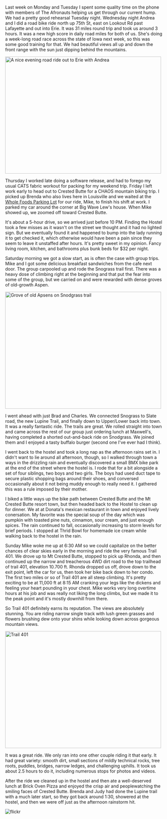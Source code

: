 Last week on Monday and Tuesday I spent some quality time on the phone with members of The Afronauts helping us get through our current hump. We had a pretty good rehearsal Tuesday night. Wednesday night Andrea and I did a road bike ride north up 75th St, east on Lookout Rd past Lafayette and out into Erie. It was 31 miles round trip and took us around 3 hours. It was a new high score in daily road miles for both of us. She's doing a week-long road race across the state of Iowa next week, so this was some good training for that. We had beautiful views all up and down the front range with the sun just dipping behind the mountains.

<a href="http://www.flickr.com/photos/88096431@N00/7553445830/" title="A nice evening road ride out to Erie with Andrea by Peter Lyons, on Flickr"><img src="http://farm8.staticflickr.com/7106/7553445830_181c10ddba.jpg" width="500" height="375" alt="A nice evening road ride out to Erie with Andrea"></a>

Thursday I worked late doing a software release, and had to forego my usual CATS fabric workout for packing for my weekend trip.
 Friday I left work early to head out to Crested Butte for a CHAOS mountain biking trip. I picked up Brenda who also lives here in Louisville and we waited at the <a href="http://www.youtube.com/watch?v=2UFc1pr2yUU">Whole Foods Parking Lot</a> for our ride, Mike, to finish his shift at work. I parked my car around the corner at Big Wave Lew's house. When Mike showed up, we zoomed off toward Crested Butte.

 It's about a 5-hour drive, so we arrived just before 10 PM. Finding the Hostel took a few misses as it wasn't on the street we thought and it had no lighted sign. But we eventually found it and happened to bump into the lady running it to get checked it, which otherwise would have been a pain since they seem to leave it unstaffed after hours. It's pretty sweet in my opinion. Fancy living room, kitchen, and bathrooms plus bunk beds for $32 per night.

 Saturday morning we got a slow start, as is often the case with group trips. Mike and I got some delicious breakfast sandwiches from the cafe next door. The group carpooled up and rode the Snograss trail first. There was a heavy dose of climbing right at the beginning and that put the fear into some of the group, but we carried on and were rewarded with dense groves of old-growth Aspen.

 <a href="http://www.flickr.com/photos/88096431@N00/7572153780/" title="Grove of old Apsens on Snodgrass trail by Peter Lyons, on Flickr"><img src="http://farm8.staticflickr.com/7121/7572153780_a89c4c62c8.jpg" width="500" height="375" alt="Grove of old Apsens on Snodgrass trail"></a>

 I went ahead with just Brad and Charles. We connected Snograss to Slate road, the new Lupine Trail, and finally down to Upper/Lower back into town. It was a really fantastic ride. The trails are great. We rolled straight into town and came across the rest of our group just ordering lunch at Maxwell's, having completed a shorted out-and-back ride on Snodgrass. We joined them and I enjoyed a tasty buffalo burger (second one I've ever had I think).

 I went back to the hostel and took a long nap as the afternoon rains set in. I didn't want to lie around all afternoon, though, so I walked through town a ways in the drizzling rain and eventually discovered a small BMX bike park at the end of the street where the hostel is. I rode that for a bit alongside a set of four siblings, two boys and two girls. The boys had used duct tape to secure plastic shopping bags around their shoes, and conversed occasionally about it not being muddy enough to really need it. I gathered this was a rule imposed by their mother.

 I biked a little ways up the bike path between Crested Butte and the Mt Crested Butte resort town, but then headed back to the Hostel to clean up for dinner. We at at Donata's mexican restaurant in town and enjoyed lively conersation. My favorite was the special soup of the day which was pumpkin with toasted pine nuts, cinnamon, sour cream, and just enough spices. The rain continued to fall, occasionally increasing to storm levels for brief periods. I stopped at Thrid Bowl for homemade ice cream while walking back to the hostel in the rain.

 Sunday Mike woke me up at 6:30 AM so we could capitalize on the better chances of clear skies early in the morning and ride the very famous Trail 401. We drove up to Mt Crested Butte, stopped to pick up Rhonda, and then continued up the narrow and treacherous 4WD dirt road to the top trailhead of trail 401, elevation 10.700 ft. Rhonda dropped us off, drove down to the exit point, left the car for us, then took her bike back down to her condo. The first two miles or so of Trail 401 are all steep climbing. It's pretty exciting to be at 11,000 ft at 8:15 AM cranking your legs like the dickens and feeling your heart pounding in your chest. Mike works very long overtime hours at his job and was really not liking the long climbs, but we made it to the peak point and it's mostly downhill from there.

So Trail 401 definitely earns its reputation. The views are absolutely stunning. You are riding narrow single track with lush green grasses and flowers brushing dew onto your shins while looking down across gorgeous mountain views.

<a href="http://www.flickr.com/photos/88096431@N00/7579717690/" title="Trail 401 by Peter Lyons, on Flickr"><img src="http://farm9.staticflickr.com/8011/7579717690_9a6de552dd.jpg" width="500" height="375" alt="Trail 401"></a>

It was a great ride. We only ran into one other couple riding it that early. It had great variety: smooth dirt, small sections of mildly technical rocks, tree roots, puddles, bridges, narrow ledges, and challenging uphills. It took us about 2.5 hours to do it, including numerous stops for photos and videos.

After the ride we cleaned up in the hostel and then ate a well-deserved lunch at Brick Oven Pizza and enjoyed the crisp air and peoplewatching the smiling faces of Crested Butte. Brenda and Judy had done the Lupine trail with a much later start, so they got back around 1:30, showered at the hostel, and then we were off just as the afternoon rainstorm hit.

![flickr](https://www.flickr.com/photos/88096431@N00/sets/72157630596436264/)
